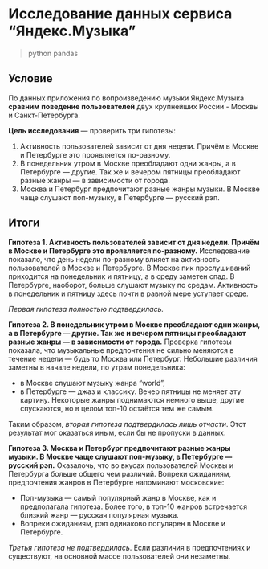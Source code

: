 # Исследование данных сервиса “Яндекс.Музыка”

> python pandas

## Условие
По данных приложения по вопроизведению музыки Яндекс.Музыка **сравним поведение пользователей** двух крупнейших России - Москвы и Санкт-Петербурга.

**Цель исследования** — проверить три гипотезы:
1. Активность пользователей зависит от дня недели. Причём в Москве и Петербурге это проявляется по-разному.
2. В понедельник утром в Москве преобладают одни жанры, а в Петербурге — другие. Так же и вечером пятницы преобладают разные жанры — в зависимости от города. 
3. Москва и Петербург предпочитают разные жанры музыки. В Москве чаще слушают поп-музыку, в Петербурге — русский рэп.

## Итоги

**Гипотеза 1. Активность пользователей зависит от дня недели. Причём в Москве и Петербурге это проявляется по-разному.**
Исследование показало, что день недели по-разному влияет на активность пользователей в Москве и Петербурге.
В Москве пик прослушиваний приходится на понедельник и пятницу, а в среду заметен спад.
В Петербурге, наоборот, больше слушают музыку по средам. Активность в понедельник и пятницу здесь почти в равной мере уступает среде.

_Первая гипотеза полностью подтвердилась._

**Гипотеза 2. В понедельник утром в Москве преобладают одни жанры, а в Петербурге — другие. Так же и вечером пятницы преобладают разные жанры — в зависимости от города.**
Проверка гипотезы показала, что музыкальные предпочтения не сильно меняются в течение недели — будь то Москва или Петербург. Небольшие различия заметны в начале недели, по утрам понедельника:
* в Москве слушают музыку жанра “world”,
* в Петербурге — джаз и классику.
Вечер пятницы не меняет эту картину. Некоторые жанры поднимаются немного выше, другие спускаются, но в целом топ-10 остаётся тем же самым.

Таким образом, _вторая гипотеза подтвердилась лишь отчасти_. Этот результат мог оказаться иным, если бы не пропуски в данных.

**Гипотеза 3. Москва и Петербург предпочитают разные жанры музыки. В Москве чаще слушают поп-музыку, в Петербурге — русский рэп.**
Оказалочь, что во вкусах пользователей Москвы и Петербурга больше общего чем различий. Вопреки ожиданиям, предпочтения жанров в Петербурге напоминают московские:
* Поп-музыка — самый популярный жанр в Москве, как и предполагала гипотеза. Более того, в топ-10 жанров встречается близкий жанр — русская популярная музыка.
* Вопреки ожиданиям, рэп одинаково популярен в Москве и Петербурге.

_Третья гипотеза не подтвердилась_. Если различия в предпочтениях и существуют, на основной массе пользователей они незаметны.


